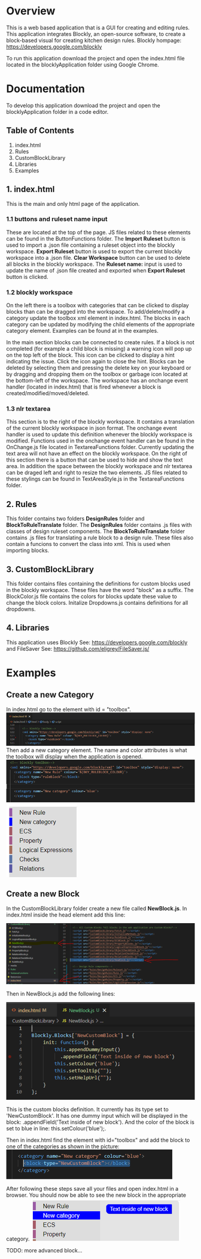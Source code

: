 # Overview
This is a web based application that is a GUI for creating and editing rules. This application integrates Blockly, an open-source software, to create a block-based visual for creating kitchen design rules. Blockly hompage: https://developers.google.com/blockly

To run this application download the project and open the index.html file located in the blocklyApplication folder using Google Chrome.

# Documentation
To develop this application download the project and open the blocklyApplication folder in a code editor.

## Table of Contents
1. index.html
2. Rules
3. CustomBlockLibrary
4. Libraries
5. Examples

## 1. index.html
This is the main and only html page of the application.
### 1.1 buttons and ruleset name input
These are located at the top of the page. JS files related to these elements can be found in the ButtonFunctions folder. The **Import Ruleset** button is used to import a .json file containing a ruleset object into the blockly workspace. **Export Ruleset** button is used to export the current blockly workspace into a .json file. **Clear Workspace** button can be used to delete all blocks in the blockly workspace. The **Ruleset name:** input is used to update the name of .json file created and exported when **Export Ruleset** button is clicked.

### 1.2 blockly workspace
On the left there is a toolbox with categories that can be clicked to display blocks than can be dragged into the workspace. To add/delete/modify a category update the toolbox xml element in index.html. The blocks in each category can be updated by modifying the child elements of the appropriate category element. Examples can be found at in the examples.

In the main section blocks can be connected to create rules. If a block is not completed (for example a child block is missing) a warning icon will pop up on the top left of the block. This icon can be clicked to display a hint indicating the issue. Click the icon again to close the hint. Blocks can be deleted by selecting them and pressing the delete key on your keyboard or by dragging and dropping them on the toolbox or garbage icon located at the bottom-left of the workspace. The workspace has an onchange event handler (located in index.html) that is fired whenever a block is created/modified/moved/deleted.

### 1.3 nlr textarea
This section is to the right of the blockly workspace. It contains a translation of the current blockly workspace in json format. The onchange event handler is used to update this definition whenever the blockly workspace is modified. Functions used in the onchange event handler can be found in the OnChange.js file located in TextareaFunctions folder. Currently updating the text area will not have an effect on the blockly workspace. On the right of this section there is a button that can be used to hide and show the text area. In addition the space between the blockly workspace and nlr textarea can be draged left and right to resize the two elements. JS files related to these stylings can be found in TextAreaStyle.js in the TextareaFunctions folder.


## 2. Rules
This folder contains two folders **DesignRules** folder and **BlockToRuleTranslate** folder. The **DesignRules** folder contains .js files with classes of design ruleset components. The **BlockToRuleTranslate** folder contains .js files for translating a rule block to a design rule. These files also contain a funcions to convert the class into xml. This is used when importing blocks.

## 3. CustomBlockLibrary
This folder contains files containing the definitions for custom blocks used in the blockly workspace. These files have the word "block" as a suffix. The BlockColor.js file contains the colors for blocks update these value to change the block colors. Initalize Dropdowns.js contains definitions for all dropdowns.

## 4. Libraries
This application uses Blockly See: https://developers.google.com/blockly and FileSaver See: https://github.com/eligrey/FileSaver.js/

# Examples
## Create a new Category
In index.html go to the element with id = "toolbox".
![plot](./Images/BlocklyApplicationCategory.PNG)
Then add a new category element. The name and color attributes is what the toolbox will display when the application is opened.
![plot](./Images/AddedNewCategory.PNG) ![plot](./Images/ToolboxUpdated.PNG)

## Create a new Block
In the CustomBlockLibrary folder create a new file called **NewBlock.js**. In index.html inside the head element add this line:
<script src="CustomBlockLibrary/NewBlock.js"></script>
![plot](./Images/newCustomBlock1.PNG)

Then in NewBlock.js add the following lines: 

![plot](./Images/newCustomBlock2.PNG)

This is the custom blocks definition. It currently has its type set to 'NewCustomBlock'. It has one dummy input which will be displayed in the block: .appendField('Text inside of new block'). And the color of the block is set to blue in line: this.setColour('blue');.

Then in index.html find the element with id="toolbox" and add the block to one of the categories as shown in the picture:
![plot](./Images/newCustomBlock3.PNG)

After following these steps save all your files and open index.html in a browser. You should now be able to see the new block in the appropriate category.
![plot](./Images/newCustomBlock4.PNG)

TODO: more advanced block...
